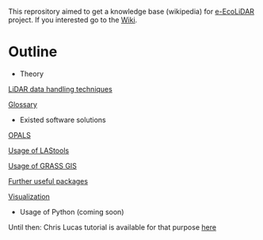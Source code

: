 This reprository aimed to get a knowledge base (wikipedia) for [e-EcoLiDAR](https://riojournal.com/articles.php?id=14939) project.
If you interested go to the [Wiki](https://github.com/eEcoLiDAR/ecolidar_knowledgebase/wiki).

# Outline

* Theory

[LiDAR data handling techniques](https://github.com/eEcoLiDAR/ecolidar_knowledgebase/wiki/LiDAR-data-handling-techniques)

[Glossary](https://github.com/eEcoLiDAR/ecolidar_knowledgebase/wiki/Glossary)

* Existed software solutions

[OPALS](https://github.com/eEcoLiDAR/ecolidar_knowledgebase/wiki/OPALS)

[Usage of LAStools](https://github.com/eEcoLiDAR/ecolidar_knowledgebase/wiki/Usage-of-LAStools)

[Usage of GRASS GIS](https://github.com/eEcoLiDAR/ecolidar_knowledgebase/wiki/Usage-of-GRASS-GIS)

[Further useful packages](https://github.com/eEcoLiDAR/ecolidar_knowledgebase/wiki/Summary-and-useful-packages)

[Visualization](https://github.com/eEcoLiDAR/ecolidar_knowledgebase/wiki/Visualization)

* Usage of Python (coming soon)

Until then: Chris Lucas tutorial is available for that purpose [here](https://github.com/clucas111/delineating-linear-elements/blob/master/Thesis/Appendices.pdf)
